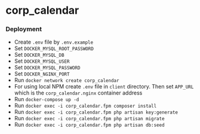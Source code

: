 # corp_calendar

### Deployment
- Create `.env` file by `.env.example`
- Set `DOCKER_MYSQL_ROOT_PASSWORD`
- Set `DOCKER_MYSQL_DB`
- Set `DOCKER_MYSQL_USER`
- Set `DOCKER_MYSQL_PASSWORD`
- Set `DOCKER_NGINX_PORT`
- Run `docker network create corp_calendar`
- For using local NPM create `.env` file in `client` directory. Then set `APP_URL` which is the `corp_calendar.nginx` container address
- Run `docker-compose up -d`
- Run `docker exec -i corp_calendar.fpm composer install`
- Run `docker exec -i corp_calendar.fpm php artisan key:generate`
- Run `docker exec -i corp_calendar.fpm php artisan migrate`
- Run `docker exec -i corp_calendar.fpm php artisan db:seed`
